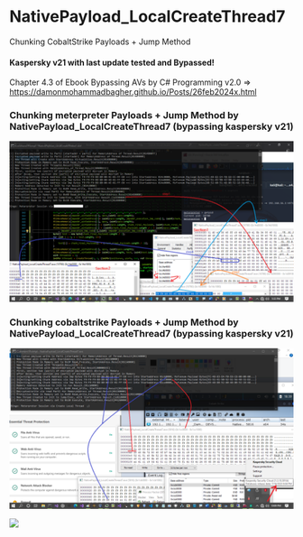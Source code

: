 # NativePayload_LocalCreateThread7
 Chunking CobaltStrike Payloads + Jump Method 

 #### Kaspersky v21 with last update tested and Bypassed!


 Chapter 4.3 of Ebook Bypassing AVs by C# Programming v2.0 => https://damonmohammadbagher.github.io/Posts/26feb2024x.html

### Chunking meterpreter Payloads + Jump Method by NativePayload_LocalCreateThread7 (bypassing kaspersky v21)
   ![](https://github.com/DamonMohammadbagher/NativePayload_LocalCreateThread7/blob/main/MainJMP7fixed.png)

### Chunking cobaltstrike Payloads + Jump Method by NativePayload_LocalCreateThread7 (bypassing kaspersky v21)
   ![](https://github.com/DamonMohammadbagher/NativePayload_LocalCreateThread7/blob/main/kaspersky_bypassed2.png)
   

<p><a href="https://hits.seeyoufarm.com"><img src="https://hits.seeyoufarm.com/api/count/incr/badge.svg?url=https://github.com/DamonMohammadbagher/NativePayload_LocalCreateThread7"/></a></p>
